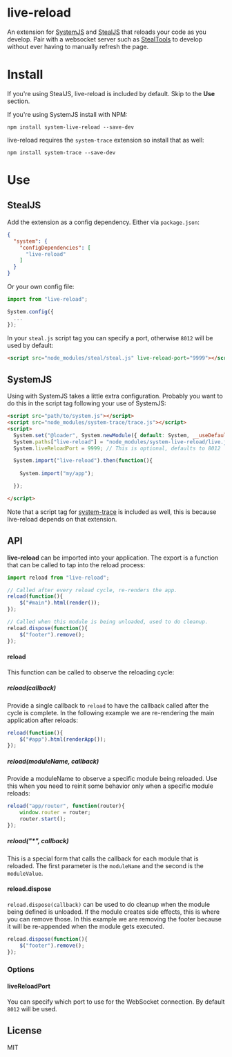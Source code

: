 # live-reload

An extension for [SystemJS](https://github.com/systemjs/systemjs) and 
[StealJS](http://stealjs.com/) that reloads your code as you develop. Pair with a websocket server such as [StealTools](https://github.com/stealjs/steal-tools) to develop without ever having to manually refresh the page.

# Install

If you're using StealJS, live-reload is included by default. Skip to the **Use** section.

If you're using SystemJS install with NPM:

```shell
npm install system-live-reload --save-dev
```

live-reload requires the `system-trace` extension so install that as well:

```shell
npm install system-trace --save-dev
```

# Use

## StealJS

Add the extension as a config dependency. Either via `package.json`:

```json
{
  "system": {
    "configDependencies": [
      "live-reload"
	]
  }
}
```

Or your own config file:

```js
import from "live-reload";

System.config({
  ...
});
```

In your `steal.js` script tag you can specify a port, otherwise `8012` will be used by default:

```html
<script src="node_modules/steal/steal.js" live-reload-port="9999"></script>
```

## SystemJS

Using with SystemJS takes a little extra configuration. Probably you want to do this in the script tag following your use of SystemJS:

```html
<script src="path/to/system.js"></script>
<script src="node_modules/system-trace/trace.js"></script>
<script>
  System.set("@loader", System.newModule({ default: System, __useDefault: true }));
  System.paths["live-reload"] = "node_modules/system-live-reload/live.js";
  System.liveReloadPort = 9999; // This is optional, defaults to 8012

  System.import("live-reload").then(function(){
  
    System.import("my/app");

  });

</script>
```

Note that a script tag for [system-trace](https://github.com/stealjs/system-trace) is included as well, this is because live-reload depends on that extension.

## API

**live-reload** can be imported into your application. The export is a function that can be called to tap into the reload process:

```js
import reload from "live-reload";

// Called after every reload cycle, re-renders the app.
reload(function(){
	$("#main").html(render());
});

// Called when this module is being unloaded, used to do cleanup.
reload.dispose(function(){
	$("footer").remove();
});
```

#### reload

This function can be called to observe the reloading cycle:

##### reload(callback)

Provide a single callback to `reload` to have the callback called after the cycle is complete. In the following example we are re-rendering the main application after reloads:

```js
reload(function(){
	$("#app").html(renderApp());
});
```

##### reload(moduleName, callback)

Provide a moduleName to observe a specific module being reloaded. Use this when you need to reinit some behavior only when a specific module reloads:

```js
reload("app/router", function(router){
	window.router = router;
	router.start();
});
```

##### reload("*", callback)

This is a special form that calls the callback for each module that is reloaded. The first parameter is the `moduleName` and the second is the `moduleValue`.

#### reload.dispose

`reload.dispose(callback)` can be used to do cleanup when the module being defined is unloaded. If the module creates side effects, this is where you can remove those. In this example we are removing the footer because it will be re-appended when the module gets executed.

```js
reload.dispose(function(){
	$("footer").remove();
});
```

### Options

#### liveReloadPort

You can specify which port to use for the WebSocket connection. By default `8012` will be used.

## License

MIT

